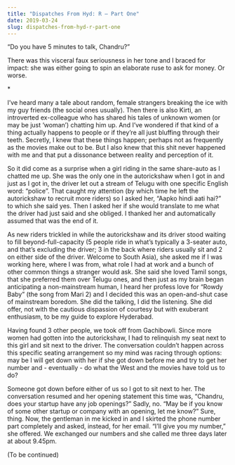 ```yaml
---
title: "Dispatches From Hyd: R – Part One"
date: 2019-03-24
slug: dispatches-from-hyd-r-part-one
---
```

“Do you have 5 minutes to talk, Chandru?”

There was this visceral faux seriousness in her tone and I braced for impact: she was either going to spin an elaborate ruse to ask for money. Or worse.

\*

I’ve heard many a tale about random, female strangers breaking the ice with my guy friends (the social ones usually). Then there is also Kirti, an introverted ex-colleague who has shared his tales of unknown women (or may be just ‘woman’) chatting him up. And I’ve wondered if that kind of a thing actually happens to people or if they’re all just bluffing through their teeth. Secretly, I knew that these things happen; perhaps not as frequently as the movies make out to be. But I also knew that this shit never happened with me and that put a dissonance between reality and perception of it.

So it did come as a surprise when a girl riding in the same share-auto as I chatted me up. She was the only one in the autorickshaw when I got in and just as I got in, the driver let out a stream of Telugu with one specific English word: “police”. That caught my attention (by which time he left the autorickshaw to recruit more riders) so I asked her, “Aapko hindi aati hai?” to which she said yes. Then I asked her if she would translate to me what the driver had just said and she obliged. I thanked her and automatically assumed that was the end of it.

As new riders trickled in while the autorickshaw and its driver stood waiting to fill beyond-full-capacity (5 people ride in what’s typically a 3-seater auto, and that’s excluding the driver; 3 in the back where riders usually sit and 2 on either side of the driver. Welcome to South Asia), she asked me if I was working here, where I was from, what role I had at work and a bunch of other common things a stranger would ask. She said she loved Tamil songs, that she preferred them over Telugu ones, and then just as my brain began anticipating a non-mainstream human, I heard her profess love for “Rowdy Baby” (the song from Mari 2) and I decided this was an open-and-shut case of mainstream boredom. She did the talking, I did the listening. She did offer, not with the cautious dispassion of courtesy but with exuberant enthusiasm, to be my guide to explore Hyderabad.

Having found 3 other people, we took off from Gachibowli. Since more women had gotten into the autorickshaw, I had to relinquish my seat next to this girl and sit next to the driver. The conversation couldn’t happen across this specific seating arrangement so my mind was racing through options: may be I will get down with her if she got down before me and try to get her number and - eventually - do what the West and the movies have told us to do?

Someone got down before either of us so I got to sit next to her. The conversation resumed and her opening statement this time was, “Chandru, does your startup have any job openings?” Sadly, no. “May be if you know of some other startup or company with an opening, let me know?” Sure, thing. Now, the gentleman in me kicked in and I skirted the phone number part completely and asked, instead, for her email. “I’ll give you my number,” she offered. We exchanged our numbers and she called me three days later at about 9.45pm.

(To be continued)